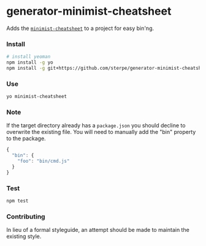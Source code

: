 # generator-minimist-cheatsheet

Adds the [`minimist-cheatsheet`](http://ricostacruz.com/cheatsheets/minimist.html) to a project for easy bin'ng.

### Install
```bash
# install yeoman
npm install -g yo
npm install -g git+https://github.com/sterpe/generator-minimist-cheatsheet.git
```

### Use
```bash
yo minimist-cheatsheet
```

### Note
If the target directory already has a `package.json` you should decline to overwrite the 
existing file.  You will need to manually add the "bin" property to the package.

```javascript
{
  "bin": {
    "foo": "bin/cmd.js"
  }
}
```

### Test
```bash
npm test
```

### Contributing
In lieu of a formal styleguide, an attempt should be made to maintain the existing style.
